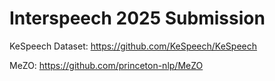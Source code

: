 # Interspeech 2025 Submission
KeSpeech Dataset: https://github.com/KeSpeech/KeSpeech

MeZO: https://github.com/princeton-nlp/MeZO
